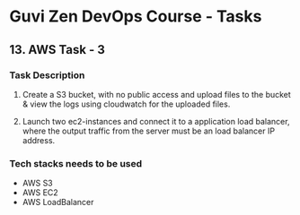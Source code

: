 # Guvi Zen DevOps Course - Tasks

## 13. AWS Task - 3

### Task Description

1. Create a S3 bucket, with no public access and upload files to the bucket & view the logs using cloudwatch for the uploaded files.

2. Launch two ec2-instances and connect it to a application load balancer, where the output traffic from the server must be an load balancer IP address.

### Tech stacks needs to be used

- AWS S3
- AWS EC2
- AWS LoadBalancer
